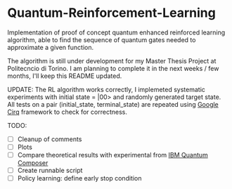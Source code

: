 # Quantum-Reinforcement-Learning
Implementation of proof of concept quantum enhanced reinforced learning algorithm, able to find the sequence of quantum gates needed to approximate a given function.

The algorithm is still under development for my Master Thesis Project at Politecncio di Torino. I am planning to complete it in the next weeks / few months, I'll keep this README updated.  

UPDATE: The RL algorithm works correctly, I implemeted systematic experiments with initial state = |00> and randomly generated target state. All tests on a pair (initial_state, terminal_state) are repeated using [Google Cirq](https://quantumai.google/cirq) framework to check for correctness.

TODO:
- [ ] Cleanup of comments
- [ ] Plots
- [ ] Compare theoretical results with experimental from [IBM Quantum Composer](https://quantum-computing.ibm.com/composer/files/new)
- [ ] Create runnable script
- [ ] Policy learning: define early stop condition
